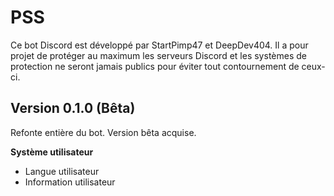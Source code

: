 # PSS
Ce bot Discord est développé par StartPimp47 et DeepDev404. Il a pour projet de protéger au maximum les serveurs Discord et les systèmes de protection ne seront jamais publics pour éviter tout contournement de ceux-ci.

## Version 0.1.0 (Bêta)
Refonte entière du bot. Version bêta acquise.

**Système utilisateur**
  * Langue utilisateur
  * Information utilisateur